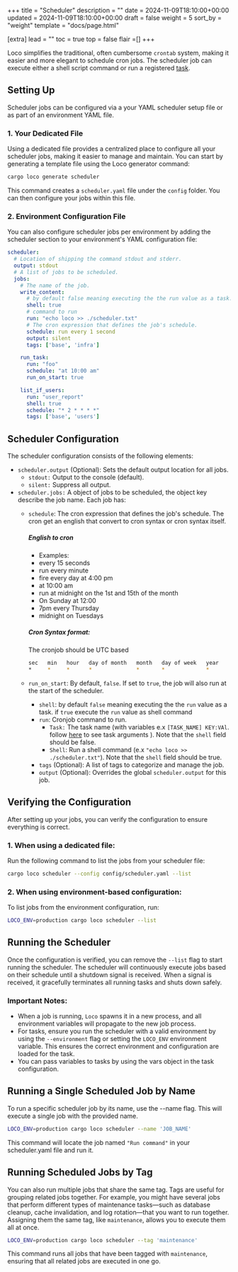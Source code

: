 +++
title = "Scheduler"
description = ""
date = 2024-11-09T18:10:00+00:00
updated = 2024-11-09T18:10:00+00:00
draft = false
weight = 5
sort_by = "weight"
template = "docs/page.html"

[extra]
lead = ""
toc = true
top = false
flair =[]
+++


Loco simplifies the traditional, often cumbersome `crontab` system, making it easier and more elegant to schedule cron jobs. The scheduler job can execute either a shell script command or run a registered [task](@/docs/processing/task.md).


## Setting Up
Scheduler jobs can be configured via a your YAML scheduler setup file or as part of an environment YAML file.


### 1. Your Dedicated File
Using a dedicated file provides a centralized place to configure all your scheduler jobs, making it easier to manage and maintain. You can start by generating a template file using the Loco generator command:

```sh
cargo loco generate scheduler
```

This command creates a `scheduler.yaml` file under the `config` folder. You can then configure your jobs within this file.

### 2. Environment Configuration File
You can also configure scheduler jobs per environment by adding the scheduler section to your environment's YAML configuration file:

<!-- <snip id="configuration-scheduler" inject_from="code" template="yaml"> -->
```yaml
scheduler:
  # Location of shipping the command stdout and stderr.
  output: stdout
  # A list of jobs to be scheduled.
  jobs:
    # The name of the job.
    write_content:
      # by default false meaning executing the the run value as a task. if true execute the run value as shell command
      shell: true
      # command to run
      run: "echo loco >> ./scheduler.txt"
      # The cron expression that defines the job's schedule. 
      schedule: run every 1 second
      output: silent
      tags: ['base', 'infra']

    run_task:
      run: "foo"
      schedule: "at 10:00 am"
      run_on_start: true

    list_if_users:
      run: "user_report"
      shell: true
      schedule: "* 2 * * * *"
      tags: ['base', 'users']
```
<!-- </snip> -->


## Scheduler Configuration

The scheduler configuration consists of the following elements:

* `scheduler.output` (Optional): Sets the default output location for all jobs.
    * `stdout:` Output to the console (default).
    * `silent:` Suppress all output.
* `scheduler.jobs:` A object of jobs to be scheduled, the object key describe the job name. Each job has:
    * `schedule`: The cron expression that defines the job's schedule. 
        The cron get an english that convert to cron syntax or cron syntax itself. 

        ##### ***English to cron***
        * Examples:
        * every 15 seconds
        * run every minute
        * fire every day at 4:00 pm
        * at 10:00 am
        * run at midnight on the 1st and 15th of the month
        * On Sunday at 12:00
        * 7pm every Thursday
        * midnight on Tuesdays

        ##### ***Cron Syntax format:***
        The cronjob should be UTC based
        ```sh
        sec   min   hour   day of month   month   day of week   year
        *     *     *      *              *       *             *
        ```
  * `run_on_start`: By default, `false`. If set to `true`, the job will also run at the start of the scheduler.
    * `shell`: by default `false` meaning executing the the `run` value as a task. if `true` execute the `run` value as shell command
    * `run`: Cronjob command to run. 
        * `Task:` The task name (with variables e.x `[TASK_NAME] KEY:VAl`. follow [here](@/docs/processing/task.md) to see task arguments ). Note that the `shell` field should be false.
        * `Shell`: Run a shell command (e.x `"echo loco >> ./scheduler.txt"`). Note that the `shell` field should be true.
    * `tags` (Optional): A list of tags to categorize and manage the job.
    * `output` (Optional): Overrides the global `scheduler.output` for this job.


## Verifying the Configuration
After setting up your jobs, you can verify the configuration to ensure everything is correct.

### 1. When using a dedicated file:
Run the following command to list the jobs from your scheduler file:
<!-- <snip id="scheduler-list-from-file-command" inject_from="yaml"  template="sh"> -->
```sh
cargo loco scheduler --config config/scheduler.yaml --list
```
<!-- </snip> -->

### 2. When using environment-based configuration:
To list jobs from the environment configuration, run:
<!-- <snip id="scheduler-list-from-env-setting-command" inject_from="yaml"  template="sh"> -->
```sh
LOCO_ENV=production cargo loco scheduler --list
```
<!-- </snip> -->


## Running the Scheduler
Once the configuration is verified, you can remove the `--list` flag to start running the scheduler. The scheduler will continuously execute jobs based on their schedule until a shutdown signal is received. When a signal is received, it gracefully terminates all running tasks and shuts down safely.

### Important Notes:
* When a job is running, `Loco` spawns it in a new process, and all environment variables will propagate to the new job process.
* For tasks, ensure you run the scheduler with a valid environment by using the `--environment` flag or setting the `LOCO_ENV` environment variable. This ensures the correct environment and configuration are loaded for the task.
* You can pass variables to tasks by using the vars object in the task configuration.


## Running a Single Scheduled Job by Name
To run a specific scheduler job by its name, use the --name flag. This will execute a single job with the provided name.
<!-- <snip id="scheduler-run-job-by-name-command" inject_from="yaml"  template="sh"> -->
```sh
LOCO_ENV=production cargo loco scheduler --name 'JOB_NAME'
```
<!-- </snip> -->

This command will locate the job named `"Run command"` in your scheduler.yaml file and run it.

## Running Scheduled Jobs by Tag
You can also run multiple jobs that share the same tag. Tags are useful for grouping related jobs together. For example, you might have several jobs that perform different types of maintenance tasks—such as database cleanup, cache invalidation, and log rotation—that you want to run together. Assigning them the same tag, like `maintenance`, allows you to execute them all at once.
<!-- <snip id="scheduler-run-job-by-tag-command" inject_from="yaml"  template="sh"> -->
```sh
LOCO_ENV=production cargo loco scheduler --tag 'maintenance'
```
<!-- </snip> -->


This command runs all jobs that have been tagged with `maintenance`, ensuring that all related jobs are executed in one go.
